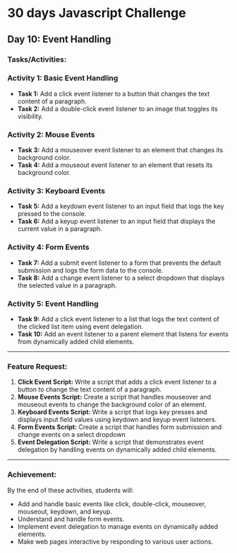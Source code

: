 # 30 days Javascript Challenge

## Day 10: Event Handling

### Tasks/Activities:

### Activity 1: Basic Event Handling

- **Task 1:** Add a click event listener to a button that changes the text content of a paragraph.
- **Task 2:** Add a double-click event listener to an image that toggles its visibility.

### Activity 2: Mouse Events

- **Task 3:** Add a mouseover event listener to an element that changes its background color.
- **Task 4:** Add a mouseout event listener to an element that resets its background color.

### Activity 3: Keyboard Events

- **Task 5:** Add a keydown event listener to an input field that logs the key pressed to the console.
- **Task 6:** Add a keyup event listener to an input field that displays the current value in a paragraph.

### Activity 4: Form Events

- **Task 7:** Add a submit event listener to a form that prevents the default submission and logs the form data to the console.
- **Task 8:** Add a change event listener to a select dropdown that displays the selected value in a paragraph.

### Activity 5: Event Handling

- **Task 9:** Add a click event listener to a list that logs the text content of the clicked list item using event delegation.
- **Task 10:** Add an event listener to a parent element that listens for events from dynamically added child elements.

---

### Feature Request:

1. **Click Event Script:** Write a script that adds a click event listener to a button to change the text content of a paragraph.
2. **Mouse Events Script:** Create a script that handles mouseover and mouseout events to change the background color of an element.
3. **Keyboard Events Script:** Write a script that logs key presses and displays input field values using keydown and keyup event listeners.
4. **Form Events Script:** Create a script that handles form submission and change events on a select dropdown
5. **Event Delegation Script:** Write a script that demonstrates event delegation by handling events on dynamically added child elements.

---

### Achievement:

By the end of these activities, students will:

- Add and handle basic events like click, double-click, mouseover, mouseout, keydown, and keyup.
- Understand and handle form events.
- Implement event delegation to manage events on dynamically added elements.
- Make web pages interactive by responding to various user actions.